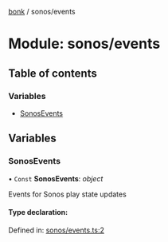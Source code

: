 [bonk](../README.md) / sonos/events

# Module: sonos/events

## Table of contents

### Variables

- [SonosEvents](sonos_events.md#sonosevents)

## Variables

### SonosEvents

• `Const` **SonosEvents**: *object*

Events for Sonos play state updates

#### Type declaration:

Defined in: [sonos/events.ts:2](https://github.com/expandrew/media-cube/blob/fd9cbc6/bonk/src/devices/sonos/events.ts#L2)
